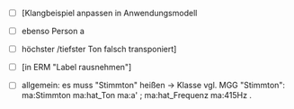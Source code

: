 

- [ ] [Klangbeispiel anpassen in Anwendungsmodell

- [ ] ebenso Person a

- [ ] höchster /tiefster Ton falsch transponiert]

- [ ] [in ERM  "Label rausnehmen"]

- [ ] allgemein: es muss "Stimmton" heißen -> Klasse vgl. MGG "Stimmton":
ma:Stimmton ma:hat_Ton ma:a' ;
                      ma:hat_Frequenz ma:415Hz .
